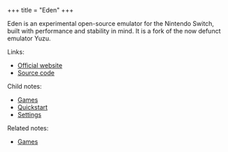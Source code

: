 +++
title = "Eden"
+++

Eden is an experimental open-source emulator for the Nintendo Switch, built with performance and stability in mind. It is a fork of the now defunct emulator Yuzu.

Links:

- [Official website](https://eden-emu.dev)
- [Source code](https://git.eden-emu.dev/eden-emu/eden)

Child notes:

- [Games](@/notes/Eden/Games.md)
- [Quickstart](@/notes/Eden/Quickstart.md)
- [Settings](@/notes/Eden/Settings.md)

Related notes:

- [Games](@/notes/Games/_index.md)
